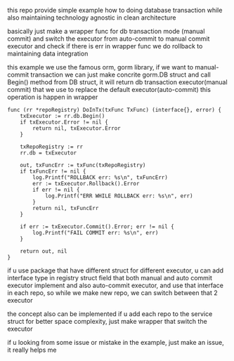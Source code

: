 this repo provide simple example how to doing database transaction while also maintaining technology
agnostic in clean architecture

basically just make a wrapper func for db transaction mode (manual commit) and switch the executor from auto-commit to manual commit executor and check if there is err in wrapper func we do rollback to maintaining data integration

this example we use the famous orm, gorm library, if we want to manual-commit transaction we can just make concrite gorm.DB struct and call Begin() method from DB struct, it will return db transaction executor(manual commit) that we use to replace the default executor(auto-commit)
this operation is happen in wrapper

```
func (rr *repoRegistry) DoInTx(txFunc TxFunc) (interface{}, error) {
	txExecutor := rr.db.Begin()
	if txExecutor.Error != nil {
		return nil, txExecutor.Error
	}

	txRepoRegistry := rr
	rr.db = txExecutor

	out, txFuncErr := txFunc(txRepoRegistry)
	if txFuncErr != nil {
		log.Printf("ROLLBACK err: %s\n", txFuncErr)
		err := txExecutor.Rollback().Error
		if err != nil {
			log.Printf("ERR WHILE ROLLBACK err: %s\n", err)
		}
		return nil, txFuncErr
	}

	if err := txExecutor.Commit().Error; err != nil {
		log.Printf("FAIL COMMIT err: %s\n", err)
	}

	return out, nil
}
```

if u use package that have different struct for different executor, u can add interface type in registry struct field that both manual and auto commit executor implement and also auto-commit executor, and use that interface in each repo, so while we make new repo, we can switch between that 2 executor

the concept also can be implemented if u add each repo to the service struct for better space complexity, just make wrapper that switch the executor

if u looking from some issue or mistake in the example, just make an issue, it really helps me
